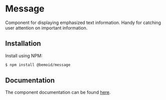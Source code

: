 # Message

Component for displaying emphasized text information. Handy for catching user attention on important information.

## Installation

Install using NPM:

```bash
$ npm install @bemoid/message
```

## Documentation

The component documentation can be found [here](//bemoid.org/docs/message).
